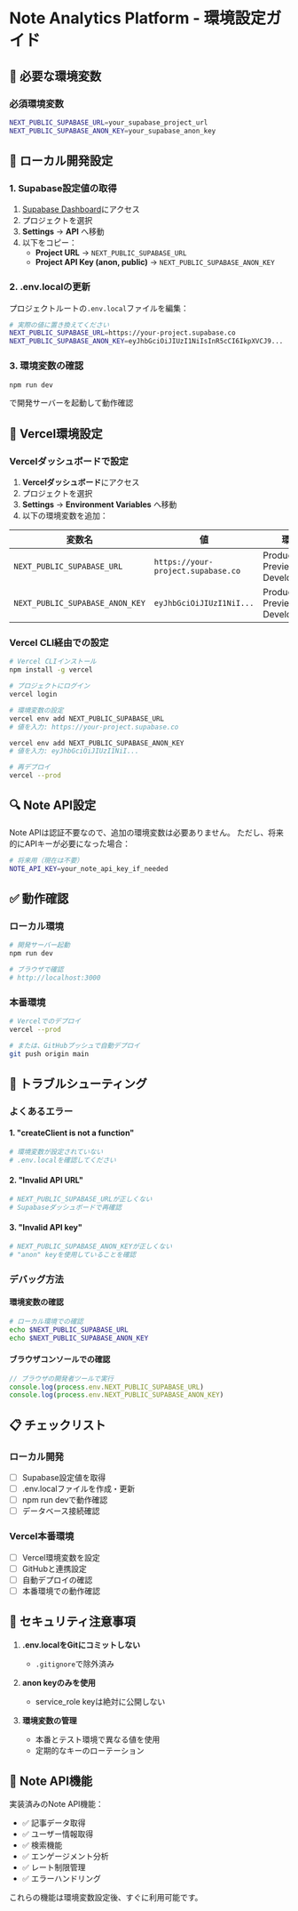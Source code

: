 # Note Analytics Platform - 環境設定ガイド

## 🔧 必要な環境変数

### 必須環境変数
```bash
NEXT_PUBLIC_SUPABASE_URL=your_supabase_project_url
NEXT_PUBLIC_SUPABASE_ANON_KEY=your_supabase_anon_key
```

## 📝 ローカル開発設定

### 1. Supabase設定値の取得
1. [Supabase Dashboard](https://supabase.com/dashboard)にアクセス
2. プロジェクトを選択
3. **Settings** → **API** へ移動
4. 以下をコピー：
   - **Project URL** → `NEXT_PUBLIC_SUPABASE_URL`
   - **Project API Key (anon, public)** → `NEXT_PUBLIC_SUPABASE_ANON_KEY`

### 2. .env.localの更新
プロジェクトルートの`.env.local`ファイルを編集：

```bash
# 実際の値に置き換えてください
NEXT_PUBLIC_SUPABASE_URL=https://your-project.supabase.co
NEXT_PUBLIC_SUPABASE_ANON_KEY=eyJhbGciOiJIUzI1NiIsInR5cCI6IkpXVCJ9...
```

### 3. 環境変数の確認
```bash
npm run dev
```
で開発サーバーを起動して動作確認

## 🚀 Vercel環境設定

### Vercelダッシュボードで設定

1. **Vercelダッシュボード**にアクセス
2. プロジェクトを選択
3. **Settings** → **Environment Variables** へ移動
4. 以下の環境変数を追加：

| 変数名 | 値 | 環境 |
|--------|-----|------|
| `NEXT_PUBLIC_SUPABASE_URL` | `https://your-project.supabase.co` | Production, Preview, Development |
| `NEXT_PUBLIC_SUPABASE_ANON_KEY` | `eyJhbGciOiJIUzI1NiI...` | Production, Preview, Development |

### Vercel CLI経由での設定

```bash
# Vercel CLIインストール
npm install -g vercel

# プロジェクトにログイン
vercel login

# 環境変数の設定
vercel env add NEXT_PUBLIC_SUPABASE_URL
# 値を入力: https://your-project.supabase.co

vercel env add NEXT_PUBLIC_SUPABASE_ANON_KEY  
# 値を入力: eyJhbGciOiJIUzI1NiI...

# 再デプロイ
vercel --prod
```

## 🔍 Note API設定

Note APIは認証不要なので、追加の環境変数は必要ありません。
ただし、将来的にAPIキーが必要になった場合：

```bash
# 将来用（現在は不要）
NOTE_API_KEY=your_note_api_key_if_needed
```

## ✅ 動作確認

### ローカル環境
```bash
# 開発サーバー起動
npm run dev

# ブラウザで確認
# http://localhost:3000
```

### 本番環境
```bash
# Vercelでのデプロイ
vercel --prod

# または、GitHubプッシュで自動デプロイ
git push origin main
```

## 🐛 トラブルシューティング

### よくあるエラー

#### 1. "createClient is not a function"
```bash
# 環境変数が設定されていない
# .env.localを確認してください
```

#### 2. "Invalid API URL"
```bash
# NEXT_PUBLIC_SUPABASE_URLが正しくない
# Supabaseダッシュボードで再確認
```

#### 3. "Invalid API key"
```bash
# NEXT_PUBLIC_SUPABASE_ANON_KEYが正しくない
# "anon" keyを使用していることを確認
```

### デバッグ方法

#### 環境変数の確認
```bash
# ローカル環境での確認
echo $NEXT_PUBLIC_SUPABASE_URL
echo $NEXT_PUBLIC_SUPABASE_ANON_KEY
```

#### ブラウザコンソールでの確認
```javascript
// ブラウザの開発者ツールで実行
console.log(process.env.NEXT_PUBLIC_SUPABASE_URL)
console.log(process.env.NEXT_PUBLIC_SUPABASE_ANON_KEY)
```

## 📋 チェックリスト

### ローカル開発
- [ ] Supabase設定値を取得
- [ ] .env.localファイルを作成・更新
- [ ] npm run devで動作確認
- [ ] データベース接続確認

### Vercel本番環境
- [ ] Vercel環境変数を設定
- [ ] GitHubと連携設定
- [ ] 自動デプロイの確認
- [ ] 本番環境での動作確認

## 🔐 セキュリティ注意事項

1. **.env.localをGitにコミットしない**
   - `.gitignore`で除外済み
   
2. **anon keyのみを使用**
   - service_role keyは絶対に公開しない
   
3. **環境変数の管理**
   - 本番とテスト環境で異なる値を使用
   - 定期的なキーのローテーション

## 🚀 Note API機能

実装済みのNote API機能：
- ✅ 記事データ取得
- ✅ ユーザー情報取得  
- ✅ 検索機能
- ✅ エンゲージメント分析
- ✅ レート制限管理
- ✅ エラーハンドリング

これらの機能は環境変数設定後、すぐに利用可能です。 
